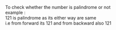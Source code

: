 To check whether the number is palindrome or not 
<br>
example :
<br>
121 is palindrome as its either way are same 
<br>
i.e from forward its 121 and from backward also 121
